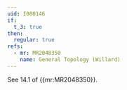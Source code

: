 ```yaml
---
uid: I000146
if:
  t_3: true
then:
  regular: true
refs:
  - mr: MR2048350
    name: General Topology (Willard)
---
```

See 14.1 of {{mr:MR2048350}}.
